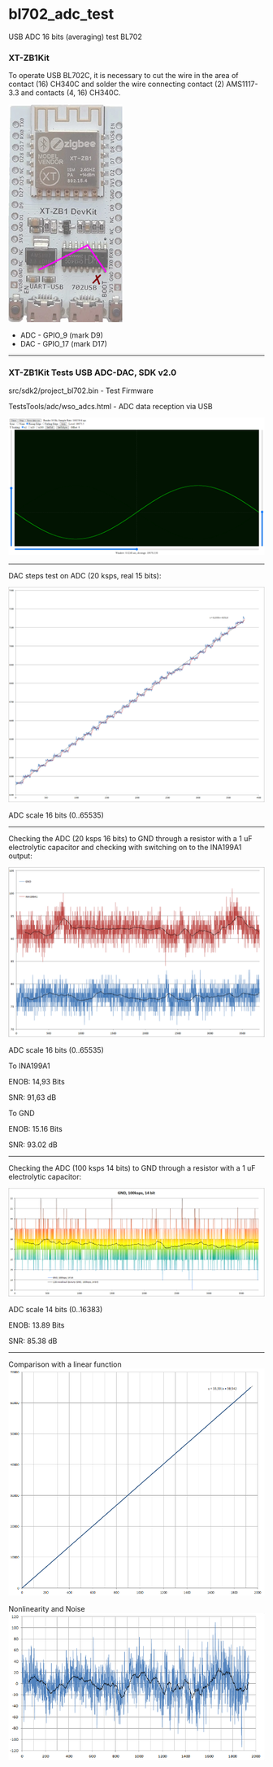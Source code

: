 # bl702_adc_test

USB ADC 16 bits (averaging) test BL702


### XT-ZB1Kit

To operate USB BL702C, it is necessary to cut the wire in the area of contact (16) CH340C and solder the wire connecting contact (2) AMS1117-3.3 and contacts (4, 16) CH340C.

![CH340C_xtzb1](https://github.com/pvvx/bl702_adc_test/blob/main/img/CH340C_xtzb1.jpg)

* ADC - GPIO_9 (mark D9)
* DAC - GPIO_17 (mark D17)

---

### XT-ZB1Kit Tests USB ADC-DAC, SDK v2.0

src/sdk2/project_bl702.bin - Test Firmware

TestsTools/adc/wso_adcs.html - ADC data reception via USB

![usb-adc-dac-sdkv2.png](https://github.com/pvvx/bl702_adc_test/blob/main/img/usb-adc-dac-sdkv2.png)

---

DAC steps test on ADC (20 ksps, real 15 bits):

![dac-adc-20ksps.png](https://github.com/pvvx/bl702_adc_test/blob/main/img/dac-adc-20ksps.png)

ADC scale 16 bits (0..65535)

---

Checking the ADC (20 ksps 16 bits) to GND through a resistor with a 1 uF electrolytic capacitor and checking with switching on to the INA199A1 output:

![adc-snr-20kps16bits.png](https://github.com/pvvx/bl702_adc_test/blob/main/img/adc-snr-20kps16bits.png)

ADC scale 16 bits (0..65535)

To INA199A1

ENOB: 14,93	Bits

SNR: 91,63	dB

To GND

ENOB: 15.16	Bits

SNR:  93.02	dB

---

Checking the ADC (100 ksps 14 bits) to GND through a resistor with a 1 uF electrolytic capacitor:

![adc-snr-gnd-100kps14bits.png](https://github.com/pvvx/bl702_adc_test/blob/main/img/adc-snr-gnd-100kps14bits.png)

ADC scale 14 bits (0..16383)

ENOB: 13.89	Bits

SNR:  85.38	dB

---

Comparison with a linear function
![cmplinf.png](https://github.com/pvvx/bl702_adc_test/blob/main/img/cmplinf.png)

Nonlinearity and Noise
![nlinn.png](https://github.com/pvvx/bl702_adc_test/blob/main/img/nlinn.png)


